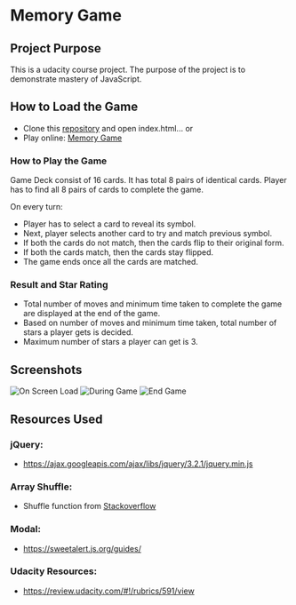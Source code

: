 # Memory Game

## Project Purpose

This is a udacity course project. The purpose of the project is to demonstrate mastery of JavaScript.

## How to Load the Game

* Clone this [repository](https://github.com/Tejasturbou/memory-game) and open index.html... or
* Play online: [Memory Game](https://tejasturbou.github.io/memory-game/)

### How to Play the Game

Game Deck consist of 16 cards. It has total 8 pairs of identical cards. Player has to find all 8 pairs of cards to complete the game.

On every turn:

* Player has to select a card to reveal its symbol.
* Next, player selects another card to try and match previous symbol.
* If both the cards do not match, then the cards flip to their original form.
* If both the cards match, then the cards stay flipped.
* The game ends once all the cards are matched.

### Result and Star Rating

* Total number of moves and minimum time taken to complete the game are displayed at the end of the game.
* Based on number of moves and minimum time taken, total number of stars a player gets is decided.
* Maximum number of stars a player can get is 3.

## Screenshots

![On Screen Load](/Tejasturbou/memory-game/raw/master/screenshots/start-screen.JPG)
![During Game](/Tejasturbou/memory-game/raw/master/screenshots/During-the-game.JPG)
![End Game](/Tejasturbou/memory-game/raw/master/screenshots/end-game.JPG)

## Resources Used

### jQuery:

* https://ajax.googleapis.com/ajax/libs/jquery/3.2.1/jquery.min.js

### Array Shuffle:

* Shuffle function from [Stackoverflow](http://stackoverflow.com/a/2450976)

### Modal:

* https://sweetalert.js.org/guides/

### Udacity Resources:

* https://review.udacity.com/#!/rubrics/591/view